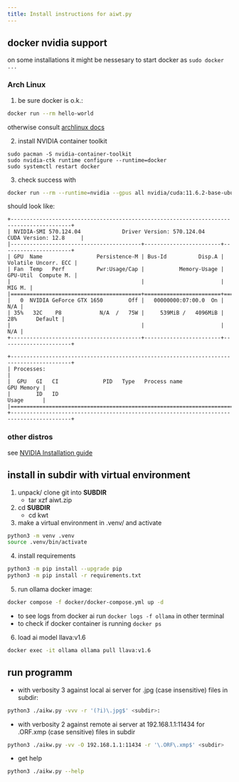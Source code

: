 ```yaml
---
title: Install instructions for aiwt.py 
---
```

## docker nvidia support

on some installations it might be nessesary to start docker as `sudo docker ...`

### Arch Linux

1. be sure docker is o.k.:
```bash
docker run --rm hello-world
```

otherwise consult [archlinux docs](https://wiki.archlinux.org/title/Docker)

2. install NVIDIA container toolkit
```bash{.numberLines}
sudo pacman -S nvidia-container-toolkit
sudo nvidia-ctk runtime configure --runtime=docker
sudo systemctl restart docker
```

3. check success with
```bash
docker run --rm --runtime=nvidia --gpus all nvidia/cuda:11.6.2-base-ubuntu20.04 nvidia-smi
```

should look like:


```text{.tight-code .wide .extra-wide}
+-----------------------------------------------------------------------------------------+
| NVIDIA-SMI 570.124.04             Driver Version: 570.124.04     CUDA Version: 12.8     |
|-----------------------------------------+------------------------+----------------------+
| GPU  Name                 Persistence-M | Bus-Id          Disp.A | Volatile Uncorr. ECC |
| Fan  Temp   Perf          Pwr:Usage/Cap |           Memory-Usage | GPU-Util  Compute M. |
|                                         |                        |               MIG M. |
|=========================================+========================+======================|
|   0  NVIDIA GeForce GTX 1650        Off |   00000000:07:00.0  On |                  N/A |
| 35%   32C    P8            N/A  /   75W |     539MiB /   4096MiB |     28%      Default |
|                                         |                        |                  N/A |
+-----------------------------------------+------------------------+----------------------+
                                                                                         
+-----------------------------------------------------------------------------------------+
| Processes:                                                                              |
|  GPU   GI   CI              PID   Type   Process name                        GPU Memory |
|        ID   ID                                                               Usage      |
|=========================================================================================|
+-----------------------------------------------------------------------------------------+
```


### other distros

see [NVIDIA Installation guide](https://docs.nvidia.com/datacenter/cloud-native/container-toolkit/latest/install-guide.html)

## install in subdir with virtual environment

1. unpack/ clone git into **SUBDIR**
    - tar xzf aiwt.zip
2. cd **SUBDIR**
    - cd kwt
3. make a virtual environment in .venv/ and activate
```bash
python3 -m venv .venv
source .venv/bin/activate
```
4. install requirements
```bash
python3 -m pip install --upgrade pip
python3 -m pip install -r requirements.txt
```
5. run ollama docker image:
```bash
docker compose -f docker/docker-compose.yml up -d
```
- to see logs from docker ai run `docker logs -f ollama` in other terminal
- to check if docker container is running `docker ps`

6. load ai model llava:v1.6
```bash
docker exec -it ollama ollama pull llava:v1.6
```

## run programm 

- with verbosity 3 against local ai server for .jpg (case insensitive) files in subdir:
```bash
python3 ./aikw.py -vvv -r '(?i)\.jpg$' <subdir>:
```
- with verbosity 2 against remote ai server at 192.168.1.1:11434 for .ORF.xmp (case sensitive) files in subdir
```bash
python3 ./aikw.py -vv -O 192.168.1.1:11434 -r '\.ORF\.xmp$' <subdir>
```
- get help
```bash
python3 ./aikw.py --help
```

